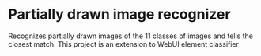 # Partially drawn image recognizer
Recognizes partially drawn images of the 11 classes of images and tells the closest match.
This project is an extension to WebUI element classifier
